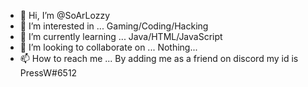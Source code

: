 - 👋 Hi, I’m @SoArLozzy
- 👀 I’m interested in ... Gaming/Coding/Hacking
- 🌱 I’m currently learning ... Java/HTML/JavaScript
- 💞️ I’m looking to collaborate on ... Nothing... 
- 📫 How to reach me ... By adding me as a friend on discord my id is PressW#6512

<!---
SoArLozzy/SoArLozzy is a ✨ special ✨ repository because its `AboutmeREADME.md` (this file) appears on my GitHub profile.
--->

